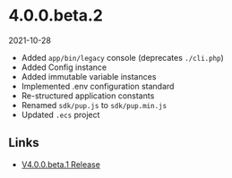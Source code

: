 # 4.0.0.beta.2

2021-10-28

- Added `app/bin/legacy` console (deprecates `./cli.php`)
- Added Config instance
- Added immutable variable instances
- Implemented .env configuration standard
- Re-structured application constants
- Renamed `sdk/pup.js` to `sdk/pup.min.js`
- Updated `.ecs` project

## Links

- [V4.0.0.beta.1 Release](https://chevereto.com/community/threads/chevereto-v4-0-0-beta-2.13858/)
